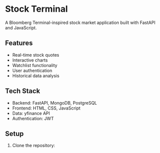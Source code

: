 # Stock Terminal

A Bloomberg Terminal-inspired stock market application built with FastAPI and JavaScript.

## Features

- Real-time stock quotes
- Interactive charts
- Watchlist functionality
- User authentication
- Historical data analysis

## Tech Stack

- Backend: FastAPI, MongoDB, PostgreSQL
- Frontend: HTML, CSS, JavaScript
- Data: yfinance API
- Authentication: JWT

## Setup

1. Clone the repository: 